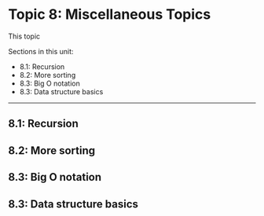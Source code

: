 # Topic 8: Miscellaneous Topics

This topic 

Sections in this unit: 
- 8.1: Recursion
- 8.2: More sorting
- 8.3: Big O notation
- 8.3: Data structure basics

---
## 8.1: Recursion

## 8.2: More sorting

## 8.3: Big O notation

## 8.3: Data structure basics
